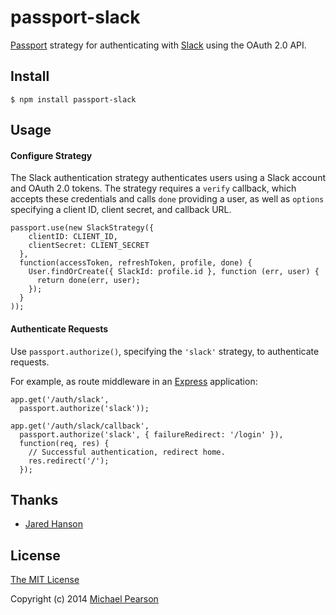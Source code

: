 # passport-slack

[Passport](https://github.com/jaredhanson/passport) strategy for authenticating
with [Slack](https://slack.com) using the OAuth 2.0 API.

## Install

    $ npm install passport-slack

## Usage

#### Configure Strategy

The Slack authentication strategy authenticates users using a Slack
account and OAuth 2.0 tokens.  The strategy requires a `verify` callback, which
accepts these credentials and calls `done` providing a user, as well as
`options` specifying a client ID, client secret, and callback URL.

    passport.use(new SlackStrategy({
        clientID: CLIENT_ID,
        clientSecret: CLIENT_SECRET
      },
      function(accessToken, refreshToken, profile, done) {
        User.findOrCreate({ SlackId: profile.id }, function (err, user) {
          return done(err, user);
        });
      }
    ));

#### Authenticate Requests

Use `passport.authorize()`, specifying the `'slack'` strategy, to
authenticate requests.

For example, as route middleware in an [Express](http://expressjs.com/)
application:

    app.get('/auth/slack',
      passport.authorize('slack'));

    app.get('/auth/slack/callback', 
      passport.authorize('slack', { failureRedirect: '/login' }),
      function(req, res) {
        // Successful authentication, redirect home.
        res.redirect('/');
      });

## Thanks

  - [Jared Hanson](http://github.com/jaredhanson)

## License

[The MIT License](http://opensource.org/licenses/MIT)

Copyright (c) 2014 [Michael Pearson](http://github.com/mjpearson)
